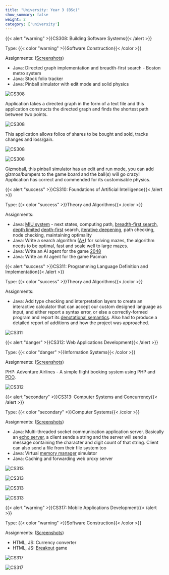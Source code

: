 ```yaml
---
title: "University: Year 3 (BSc)"
show_summary: false
weight: 2
category: ['university']
---
```


{{< alert "warning" >}}CS308: Building Software Systems{{< /alert >}}

Type: {{< color "warning" >}}Software Construction{{< /color >}}

Assignments: ([Screenshots](https://imgur.com/a/yQdXa))

* Java: Directed graph implementation and breadth-first search - Boston metro system
* Java: Stock folio tracker
* Java: Pinball simulator with edit mode and solid physics

![CS308](/img/course/strath/cs3/CS308-a.png)

Application takes a directed graph in the form of a text file and this application constructs the directed graph and finds the shortest path between two points.

![CS308](/img/course/strath/cs3/CS308-b.png)

This application allows folios of shares to be bought and sold, tracks changes and loss/gain.

![CS308](/img/course/strath/cs3/CS308-c1.png)

![CS308](/img/course/strath/cs3/CS308-c2.png)

Gizmoball, this pinball simulator has an edit and run mode, you can add gizmos/bumpers to the game board and the ball(s) will go crazy! Application has correct and commended for its customisable physics.

{{< alert "success" >}}CS310: Foundations of Artificial Intelligence{{< /alert >}}

Type: {{< color "success" >}}Theory and Algorithms{{< /color >}}

Assignments:

* Java: [MIU system](https://en.wikipedia.org/wiki/MU_puzzle) - next states, computing path, [breadth-first search](https://en.wikipedia.org/wiki/Breadth-first_search), [depth limited](https://en.wikipedia.org/wiki/Depth-limited_search) [depth-first](https://en.wikipedia.org/wiki/Depth-first_search) search, [iterative deepening](https://en.wikipedia.org/wiki/Iterative_deepening_depth-first_search), path checking, node checking, maintaining optimality
* Java: Write a search algorithm ([A*](https://en.wikipedia.org/wiki/A*_search_algorithm)) for solving mazes, the algorithm needs to be optimal, fast and scale well to large mazes.
* Java: Write an AI agent for the game [2048](https://en.wikipedia.org/wiki/2048_(video_game))
* Java: Write an AI agent for the game Pacman

{{< alert "success" >}}CS311: Programming Language Definition and Implementation{{< /alert >}}

Type: {{< color "success" >}}Theory and Algorithms{{< /color >}}

Assignments:

* Java: Add type checking and interpretation layers to create an interactive calculator that can accept our custom designed language as input, and either report a syntax error, or else a correctly-formed program and report its [denotational semantics](https://en.wikipedia.org/wiki/Denotational_semantics). Also had to produce a detailed report of additions and how the project was approached.

![CS311](/img/course/strath/cs3/CS311.png)

{{< alert "danger" >}}CS312: Web Applications Development{{< /alert >}}

Type: {{< color "danger" >}}Information Systems{{< /color >}}

Assignments: ([Screenshots](https://imgur.com/a/gFHCx))

PHP: Adventure Airlines - A simple flight booking system using PHP and [PDO](https://php.net/manual/en/book.pdo.php).

![CS312](/img/course/strath/cs3/CS312.png)

{{< alert "secondary" >}}CS313: Computer Systems and Concurrency{{< /alert >}}

Type: {{< color "secondary" >}}Computer Systems{{< /color >}}

Assignments: ([Screenshots](https://imgur.com/a/ZSOjj))

* Java: Multi-threaded socket communication application server. Basically an [echo server](https://en.wikipedia.org/wiki/Echo_Protocol), a client sends a string and the server will send a message containing the character and digit count of that string. Client can also send a file from their file system too
* Java: Virtual [memory manager](https://en.wikipedia.org/wiki/Virtual_memory) simulator
* Java: Caching and forwarding web proxy server

![CS313](/img/course/strath/cs3/CS313-a1.png)

![CS313](/img/course/strath/cs3/CS313-a2.png)

![CS313](/img/course/strath/cs3/CS313-b.png)

![CS313](/img/course/strath/cs3/CS313-c.png)

{{< alert "warning" >}}CS317: Mobile Applications Development{{< /alert >}}

Type: {{< color "warning" >}}Software Construction{{< /color >}}

Assignments: ([Screenshots](https://imgur.com/a/JfYBK))

* HTML, JS: Currency converter
* HTML, JS: [Breakout](https://en.wikipedia.org/wiki/Breakout_(video_game)) game

![CS317](/img/course/strath/cs3/CS317-a.png)

![CS317](/img/course/strath/cs3/CS317-b.png)
